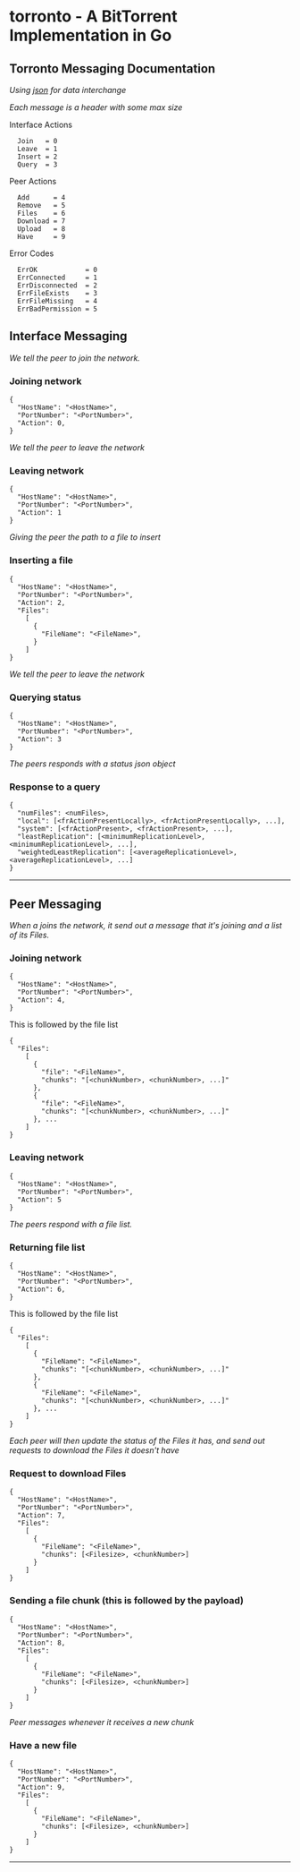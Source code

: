 torronto - A BitTorrent Implementation in Go
============================================

## Torronto Messaging Documentation

_Using [json](www.json.org) for data interchange_

_Each message is a header with some max size_

Interface Actions
```
  Join   = 0
  Leave  = 1
  Insert = 2
  Query  = 3

```

Peer Actions
```
  Add      = 4
  Remove   = 5
  Files    = 6
  Download = 7
  Upload   = 8
  Have     = 9
```

Error Codes
```
  ErrOK            = 0
  ErrConnected     = 1
  ErrDisconnected  = 2
  ErrFileExists    = 3
  ErrFileMissing   = 4
  ErrBadPermission = 5
```

## Interface Messaging
_We tell the peer to join the network._
### Joining network
```
{
  "HostName": "<HostName>",
  "PortNumber": "<PortNumber>",
  "Action": 0,
}
```

_We tell the peer to leave the network_
### Leaving network
```
{
  "HostName": "<HostName>",
  "PortNumber": "<PortNumber>",
  "Action": 1
}
```

_Giving the peer the path to a file to insert_
### Inserting a file
```
{
  "HostName": "<HostName>",
  "PortNumber": "<PortNumber>",
  "Action": 2,
  "Files":
    [
      {
        "FileName": "<FileName>",
      }
    ]
}
```

_We tell the peer to leave the network_
### Querying status
```
{
  "HostName": "<HostName>",
  "PortNumber": "<PortNumber>",
  "Action": 3
}
```

_The peers responds with a status json object_
### Response to a query
```
{
  "numFiles": <numFiles>,
  "local": [<frActionPresentLocally>, <frActionPresentLocally>, ...],
  "system": [<frActionPresent>, <frActionPresent>, ...],
  "leastReplication": [<minimumReplicationLevel>, <minimumReplicationLevel>, ...],
  "weightedLeastReplication": [<averageReplicationLevel>, <averageReplicationLevel>, ...]
}
```

* * *
## Peer Messaging

_When a joins the network, it send out a message that it's joining and a list of its Files._
### Joining network
```
{
  "HostName": "<HostName>",
  "PortNumber": "<PortNumber>",
  "Action": 4,
}
```
This is followed by the file list
```
{
  "Files":
    [
      {
        "file": "<FileName>",
        "chunks": "[<chunkNumber>, <chunkNumber>, ...]"
      },
      {
        "file": "<FileName>",
        "chunks": "[<chunkNumber>, <chunkNumber>, ...]"
      }, ...
    ]
}
```

### Leaving network
```
{
  "HostName": "<HostName>",
  "PortNumber": "<PortNumber>",
  "Action": 5
}
```

 _The peers respond with a file list._

### Returning file list
```
{
  "HostName": "<HostName>",
  "PortNumber": "<PortNumber>",
  "Action": 6,
}
```
This is followed by the file list
```
{
  "Files":
    [
      {
        "FileName": "<FileName>",
        "chunks": "[<chunkNumber>, <chunkNumber>, ...]"
      },
      {
        "FileName": "<FileName>",
        "chunks": "[<chunkNumber>, <chunkNumber>, ...]"
      }, ...
    ]
}
```

_Each peer will then update the status of the Files it has, and send out requests to download the Files it doesn't have_
### Request to download Files
```
{
  "HostName": "<HostName>",
  "PortNumber": "<PortNumber>",
  "Action": 7,
  "Files":
    [
      {
        "FileName": "<FileName>",
        "chunks": [<Filesize>, <chunkNumber>]
      }
    ]
}
```

### Sending a file chunk (this is followed by the payload)
```
{
  "HostName": "<HostName>",
  "PortNumber": "<PortNumber>",
  "Action": 8,
  "Files":
    [
      {
        "FileName": "<FileName>",
        "chunks": [<Filesize>, <chunkNumber>]
      }
    ]
}
```

 _Peer messages whenever it receives a new chunk_

### Have a new file
```
{
  "HostName": "<HostName>",
  "PortNumber": "<PortNumber>",
  "Action": 9,
  "Files":
    [
      {
        "FileName": "<FileName>",
        "chunks": [<Filesize>, <chunkNumber>]
      }
    ]
}
```

* * *
